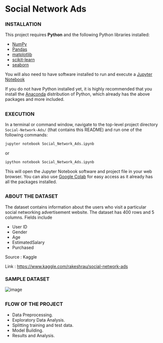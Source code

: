 # Social Network Ads

### INSTALLATION

This project requires **Python** and the following Python libraries installed:

- [NumPy](http://www.numpy.org/)
- [Pandas](http://pandas.pydata.org)
- [matplotlib](http://matplotlib.org/)
- [scikit-learn](http://scikit-learn.org/stable/)
- [seaborn](http://seaborn.pydata.org/)

You will also need to have software installed to run and execute a [Jupyter Notebook](http://jupyter.org/index.html)

If you do not have Python installed yet, it is highly recommended that you install the [Anaconda](http://continuum.io/downloads) distribution of Python, which already has the above packages and more included.

##
### EXECUTION

In a terminal or command window, navigate to the top-level project directory `Social-Network-Ads/` (that contains this README) and run one of the following commands:

```bash
jupyter notebook Social_Network_Ads.ipynb
```
or
```bash
ipython notebook Social_Network_Ads.ipynb
```

This will open the Jupyter Notebook software and project file in your web browser. You can also use [Google Colab](https://colab.research.google.com/notebooks/intro.ipynb) for easy access as it already has all the packages installed.

##
### ABOUT THE DATASET
The dataset contains information about the users who visit a particular social networking advertisement website. The dataset has 400 rows and 5 columns.
Fields include
- User ID
- Gender
- Age
- EstimatedSalary
- Purchased

Source : Kaggle

Link : https://www.kaggle.com/rakeshrau/social-network-ads

### SAMPLE DATASET
![image](https://user-images.githubusercontent.com/80042740/118101773-95695600-b3f5-11eb-882e-75f9a88f78b9.png)

##
### FLOW OF THE PROJECT
- Data Preprocessing.
- Exploratory Data Analysis.
- Splitting training and test data.
- Model Building.
- Results and Analysis.
